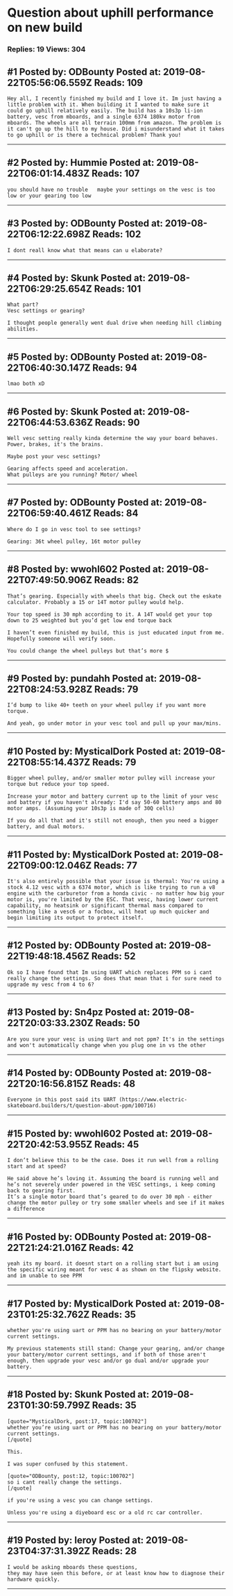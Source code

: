 # Question about uphill performance on new build

### Replies: 19 Views: 304

## \#1 Posted by: ODBounty Posted at: 2019-08-22T05:56:06.559Z Reads: 109

```
Hey all, I recently finished my build and I love it. Im just having a little problem with it. When building it I wanted to make sure it could go uphill relatively easily. The build has a 10s3p li-ion battery, vesc from mboards, and a single 6374 180kv motor from mboards. The wheels are all terrain 100mm from amazon. The problem is it can't go up the hill to my house. Did i misunderstand what it takes to go uphill or is there a technical problem? Thank you!
```

---
## \#2 Posted by: Hummie Posted at: 2019-08-22T06:01:14.483Z Reads: 107

```
you should have no trouble   maybe your settings on the vesc is too low or your gearing too low
```

---
## \#3 Posted by: ODBounty Posted at: 2019-08-22T06:12:22.698Z Reads: 102

```
I dont reall know what that means can u elaborate?
```

---
## \#4 Posted by: Skunk Posted at: 2019-08-22T06:29:25.654Z Reads: 101

```
What part?
Vesc settings or gearing? 

I thought people generally went dual drive when needing hill climbing abilities.
```

---
## \#5 Posted by: ODBounty Posted at: 2019-08-22T06:40:30.147Z Reads: 94

```
lmao both xD
```

---
## \#6 Posted by: Skunk Posted at: 2019-08-22T06:44:53.636Z Reads: 90

```
Well vesc setting really kinda determine the way your board behaves. Power, brakes, it's the brains. 

Maybe post your vesc settings? 

Gearing affects speed and acceleration. 
What pulleys are you running? Motor/ wheel
```

---
## \#7 Posted by: ODBounty Posted at: 2019-08-22T06:59:40.461Z Reads: 84

```
Where do I go in vesc tool to see settings?

Gearing: 36t wheel pulley, 16t motor pulley
```

---
## \#8 Posted by: wwohl602 Posted at: 2019-08-22T07:49:50.906Z Reads: 82

```
That’s gearing. Especially with wheels that big. Check out the eskate calculator. Probably a 15 or 14T motor pulley would help.

Your top speed is 30 mph according to it. A 14T would get your top down to 25 weighted but you’d get low end torque back 

I haven’t even finished my build, this is just educated input from me. Hopefully someone will verify soon. 

You could change the wheel pulleys but that’s more $
```

---
## \#9 Posted by: pundahh Posted at: 2019-08-22T08:24:53.928Z Reads: 79

```
I’d bump to like 40+ teeth on your wheel pulley if you want more torque.

And yeah, go under motor in your vesc tool and pull up your max/mins.
```

---
## \#10 Posted by: MysticalDork Posted at: 2019-08-22T08:55:14.437Z Reads: 79

```
Bigger wheel pulley, and/or smaller motor pulley will increase your torque but reduce your top speed.

Increase your motor and battery current up to the limit of your vesc and battery if you haven't already: I'd say 50-60 battery amps and 80 motor amps. (Assuming your 10s3p is made of 30Q cells)

If you do all that and it's still not enough, then you need a bigger battery, and dual motors.
```

---
## \#11 Posted by: MysticalDork Posted at: 2019-08-22T09:00:12.046Z Reads: 77

```
It's also entirely possible that your issue is thermal: You're using a stock 4.12 vesc with a 6374 motor, which is like trying to run a v8 engine with the carburetor from a honda civic - no matter how big your motor is, you're limited by the ESC. That vesc, having lower current capability, no heatsink or significant thermal mass compared to something like a vesc6 or a focbox, will heat up much quicker and begin limiting its output to protect itself.
```

---
## \#12 Posted by: ODBounty Posted at: 2019-08-22T19:48:18.456Z Reads: 52

```
Ok so I have found that Im using UART which replaces PPM so i cant really change the settings. So does that mean that i for sure need to upgrade my vesc from 4 to 6?
```

---
## \#13 Posted by: Sn4pz Posted at: 2019-08-22T20:03:33.230Z Reads: 50

```
Are you sure your vesc is using Uart and not ppm? It's in the settings and won't automatically change when you plug one in vs the other
```

---
## \#14 Posted by: ODBounty Posted at: 2019-08-22T20:16:56.815Z Reads: 48

```
Everyone in this post said its UART (https://www.electric-skateboard.builders/t/question-about-ppm/100716)
```

---
## \#15 Posted by: wwohl602 Posted at: 2019-08-22T20:42:53.955Z Reads: 45

```
I don’t believe this to be the case. Does it run well from a rolling start and at speed?

He said above he’s loving it. Assuming the board is running well and he’s not severely under powered in the VESC settings, i keep coming back to gearing first. 
It’s a single motor board that’s geared to do over 30 mph - either change the motor pulley or try some smaller wheels and see if it makes a difference
```

---
## \#16 Posted by: ODBounty Posted at: 2019-08-22T21:24:21.016Z Reads: 42

```
yeah its my board. it doesnt start on a rolling start but i am using the specific wiring meant for vesc 4 as shown on the flipsky website. and im unable to see PPM
```

---
## \#17 Posted by: MysticalDork Posted at: 2019-08-23T01:25:32.762Z Reads: 35

```
whether you're using uart or PPM has no bearing on your battery/motor current settings.

My previous statements still stand: Change your gearing, and/or change your battery/motor current settings, and if both of those aren't enough, then upgrade your vesc and/or go dual and/or upgrade your battery.
```

---
## \#18 Posted by: Skunk Posted at: 2019-08-23T01:30:59.799Z Reads: 35

```
[quote="MysticalDork, post:17, topic:100702"]
whether you’re using uart or PPM has no bearing on your battery/motor current settings.
[/quote]

This. 

I was super confused by this statement. 

[quote="ODBounty, post:12, topic:100702"]
so i cant really change the settings.
[/quote]

if you're using a vesc you can change settings. 

Unless you're using a diyeboard esc or a old rc car controller.
```

---
## \#19 Posted by: leroy Posted at: 2019-08-23T04:37:31.392Z Reads: 28

```
I would be asking mboards these questions, 
they may have seen this before, or at least know how to diagnose their hardware quickly.
```

---
